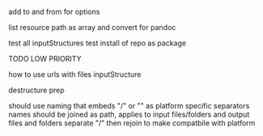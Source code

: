 
add to and from for options

list resource path as array and convert for pandoc

test all inputStructures 
test install of repo as package

TODO LOW PRIORITY

how to use urls with files inputStructure 

destructure prep

should use naming that embeds "/" or "\" as platform specific separators
names should be joined as path, 
applies to input files/folders and output files and folders
separate "/" then rejoin to make compatbile with platform 
